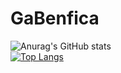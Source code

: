 # GaBenfica
![Anurag's GitHub stats](https://github-readme-stats.vercel.app/api?username=GaBenfika&show_icons=false&theme=dracula)
<br>
[![Top Langs](https://github-readme-stats.vercel.app/api/top-langs/?username=GaBenfika&langs_count=8?username=anuraghazra&show_icons=true&theme=dracula)](https://github.com/GaBenfika/github-readme-stats)
